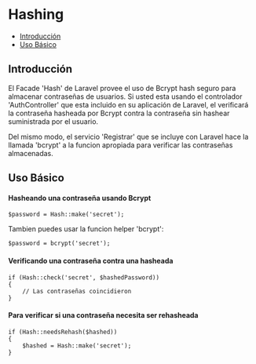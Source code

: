 # Hashing

- [Introducción](#introduction)
- [Uso Básico](#basic-usage)

<a name="introduction"></a>
## Introducción

El Facade 'Hash' de Laravel provee el uso de Bcrypt hash seguro para almacenar contraseñas de usuarios. Si usted esta usando el controlador 'AuthController' que esta incluido en su aplicación de Laravel, el verificará la contraseña hasheada por Bcrypt contra la contraseña sin hashear suministrada por el usuario.

Del mismo modo, el servicio 'Registrar' que se incluye con Laravel hace la llamada 'bcrypt' a la funcion apropiada para verificar las contraseñas almacenadas.

<a name="basic-usage"></a>
## Uso Básico

#### Hasheando una contraseña usando Bcrypt

	$password = Hash::make('secret');

Tambien puedes usar la funcion helper 'bcrypt':

	$password = bcrypt('secret');

#### Verificando una contraseña contra una hasheada

	if (Hash::check('secret', $hashedPassword))
	{
		// Las contraseñas coincidieron
	}

#### Para verificar si una contraseña necesita ser rehasheada

	if (Hash::needsRehash($hashed))
	{
		$hashed = Hash::make('secret');
	}

